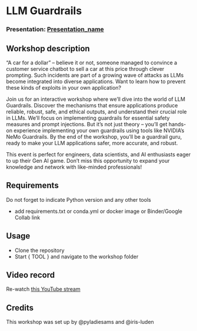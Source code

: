 
# LLM Guardrails
### Presentation: [Presentation_name](workshop/Presentation_template.pptx)

## Workshop description
“A car for a dollar” – believe it or not, someone managed to convince a customer service chatbot to sell a car at this price through clever prompting. Such incidents are part of a growing wave of attacks as LLMs become integrated into diverse applications. Want to learn how to prevent these kinds of exploits in your own application?

Join us for an interactive workshop where we’ll dive into the world of LLM Guardrails. Discover the mechanisms that ensure applications produce reliable, robust, safe, and ethical outputs, and understand their crucial role in LLMs. We’ll focus on implementing guardrails for essential safety measures and prompt injections. But it’s not just theory – you’ll get hands-on experience implementing your own guardrails using tools like NVIDIA’s NeMo Guardrails. By the end of the workshop, you’ll be a guardrail guru, ready to make your LLM applications safer, more accurate, and robust.

This event is perfect for engineers, data scientists, and AI enthusiasts eager to up their Gen AI game. Don’t miss this opportunity to expand your knowledge and network with like-minded professionals!

## Requirements
Do not forget to indicate Python version and any other tools
+ add requirements.txt or conda.yml or docker image or Binder/Google Collab link

## Usage
* Clone the repository
* Start { TOOL } and navigate to the workshop folder

## Video record
Re-watch [this YouTube stream](https://www.youtube.com/live/1ajltQcEEzA)

## Credits
This workshop was set up by @pyladiesams and @iris-luden
